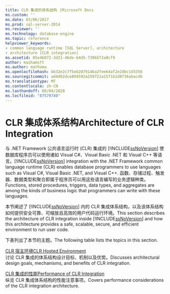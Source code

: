 ```yaml
---
title: CLR 集成的体系结构 |Microsoft Docs
ms.custom: ''
ms.date: 03/06/2017
ms.prod: sql-server-2014
ms.reviewer: ''
ms.technology: database-engine
ms.topic: reference
helpviewer_keywords:
- common language runtime [SQL Server], architecture
- architecture [CLR integration]
ms.assetid: 05e4b872-3d21-46de-b4d5-739b5f2a0cf9
author: mashamsft
ms.author: mathoma
ms.openlocfilehash: bb32e2c7f5eb2079146a2fee64af2e2dbc1d3356
ms.sourcegitcommit: ad4d92dce894592a259721a1571b1d8736abacdb
ms.translationtype: MT
ms.contentlocale: zh-CN
ms.lasthandoff: 08/04/2020
ms.locfileid: "87579740"
---
```

# <a name="architecture-of-clr-integration"></a><span data-ttu-id="32c66-102">CLR 集成体系结构</span><span class="sxs-lookup"><span data-stu-id="32c66-102">Architecture of CLR Integration</span></span>
  <span data-ttu-id="32c66-103">与 .NET Framework 公共语言运行时 (CLR) 集成的 [!INCLUDE[ssNoVersion](../../includes/ssnoversion-md.md)] 使数据库程序员可以使用诸如 Visual C#、Visual Basic .NET 和 Visual C++ 等语言。</span><span class="sxs-lookup"><span data-stu-id="32c66-103">[!INCLUDE[ssNoVersion](../../includes/ssnoversion-md.md)] integration with the .NET Framework common language runtime (CLR) enables database programmers to use languages such as Visual C#, Visual Basic .NET, and Visual C++.</span></span> <span data-ttu-id="32c66-104">函数、存储过程、触发器、数据类型和聚合即属于程序员可以用这些语言编写的业务逻辑种类。</span><span class="sxs-lookup"><span data-stu-id="32c66-104">Functions, stored procedures, triggers, data types, and aggregates are among the kinds of business logic that programmers can write with these languages.</span></span>  
  
 <span data-ttu-id="32c66-105">本节阐述了 [!INCLUDE[ssNoVersion](../../includes/ssnoversion-md.md)] 内的 CLR 集成体系结构，以及该体系结构如何提供安全可靠、可缩放且高效的用户代码运行环境。</span><span class="sxs-lookup"><span data-stu-id="32c66-105">This section describes the architecture of CLR integration inside [!INCLUDE[ssNoVersion](../../includes/ssnoversion-md.md)] and how this architecture provides a safe, scalable, secure, and efficient environment to run user code.</span></span>  
  
 <span data-ttu-id="32c66-106">下表列出了本节的主题。</span><span class="sxs-lookup"><span data-stu-id="32c66-106">The following table lists the topics in this section.</span></span>  
  
 [<span data-ttu-id="32c66-107">CLR 宿主环境</span><span class="sxs-lookup"><span data-stu-id="32c66-107">CLR Hosted Environment</span></span>](../../relational-databases/clr-integration/clr-integration-architecture-clr-hosted-environment.md)  
 <span data-ttu-id="32c66-108">讨论 CLR 集成的体系结构设计目标、机制以及优势。</span><span class="sxs-lookup"><span data-stu-id="32c66-108">Discusses architectural design goals, mechanisms, and benefits of CLR integration.</span></span>  
  
 [<span data-ttu-id="32c66-109">CLR 集成的性能</span><span class="sxs-lookup"><span data-stu-id="32c66-109">Performance of CLR Integration</span></span>](../../relational-databases/clr-integration/clr-integration-architecture-performance.md)  
 <span data-ttu-id="32c66-110">纵览 CLR 集成体系结构的性能注意事项。</span><span class="sxs-lookup"><span data-stu-id="32c66-110">Covers performance considerations of the CLR integration architecture.</span></span>  
  
  
